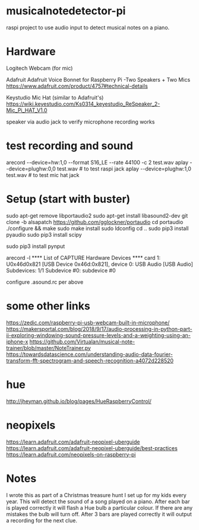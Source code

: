 # musicalnotedetector-pi
raspi project to use audio input to detect musical notes on a piano.

# Hardware
Logitech Webcam (for mic)

Adafruit Adafruit Voice Bonnet for Raspberry Pi -Two Speakers + Two Mics
https://www.adafruit.com/product/4757#technical-details

Keystudio Mic Hat (similar to Adafruit's)
https://wiki.keyestudio.com/Ks0314_keyestudio_ReSpeaker_2-Mic_Pi_HAT_V1.0

speaker via audio jack to verify microphone recording works

# test recording and sound
arecord --device=hw:1,0 --format S16_LE --rate 44100 -c 2 test.wav
aplay --device=plughw:0,0 test.wav    # to test raspi jack
aplay --device=plughw:1,0 test.wav    # to test mic hat jack

# Setup (start with buster)
sudo apt-get remove libportaudio2
sudo apt-get install libasound2-dev
git clone -b alsapatch https://github.com/gglockner/portaudio
cd portaudio
./configure && make
sudo make install
sudo ldconfig
cd ..
sudo pip3 install pyaudio
sudo pip3 install scipy

sudo pip3 install pynput

arecord -l
**** List of CAPTURE Hardware Devices ****
card 1: U0x46d0x821 [USB Device 0x46d:0x821], device 0: USB Audio [USB Audio]
 Subdevices: 1/1
 Subdevice #0: subdevice #0

configure .asound.rc per above

# some other links
https://zedic.com/raspberry-pi-usb-webcam-built-in-microphone/
https://makersportal.com/blog/2018/9/17/audio-processing-in-python-part-ii-exploring-windowing-sound-pressure-levels-and-a-weighting-using-an-iphone-x
https://github.com/Virtualan/musical-note-trainer/blob/master/NoteTrainer.py
https://towardsdatascience.com/understanding-audio-data-fourier-transform-fft-spectrogram-and-speech-recognition-a4072d228520

# hue
http://jheyman.github.io/blog/pages/HueRaspberryControl/

# neopixels
https://learn.adafruit.com/adafruit-neopixel-uberguide
https://learn.adafruit.com/adafruit-neopixel-uberguide/best-practices
https://learn.adafruit.com/neopixels-on-raspberry-pi

# Notes
I wrote this as part of a Christmas treasure hunt I set up for my kids every year.
This will detect the sound of a song played on a piano.
After each bar is played correctly it will flash a Hue bulb a particular colour.
If there are any mistakes the bulb will turn off.
After 3 bars are played correctly it will output a recording for the next clue.
